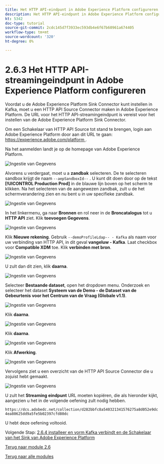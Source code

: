 ```yaml
---
title: Het HTTP API-eindpunt in Adobe Experience Platform configureren
description: Het HTTP API-eindpunt in Adobe Experience Platform configureren
kt: 5342
doc-type: tutorial
source-git-commit: 2cdc145d7f3933ec593db4e6f67b60961a674405
workflow-type: tm+mt
source-wordcount: '320'
ht-degree: 0%

---
```


# 2.6.3 Het HTTP API-streamingeindpunt in Adobe Experience Platform configureren

Voordat u de Adobe Experience Platform Sink Connector kunt instellen in Kafka, moet u een HTTP API Source Connector maken in Adobe Experience Platform. De URL voor het HTTP API-streamingeindpunt is vereist voor het instellen van de Adobe Experience Platform Sink Connector.

Om een Schakelaar van HTTP API Source tot stand te brengen, login aan Adobe Experience Platform door aan dit URL te gaan: [ https://experience.adobe.com/platform ](https://experience.adobe.com/platform).

Na het aanmelden landt je op de homepage van Adobe Experience Platform.

![ Ingestie van Gegevens ](./../../../modules/datacollection/module1.2/images/home.png)

Alvorens u verdergaat, moet u a **zandbak** selecteren. De te selecteren sandbox krijgt de naam ``--aepSandboxId--`` . U kunt dit doen door op de tekst **[!UICONTROL Production Prod]** in de blauwe lijn boven op het scherm te klikken. Na het selecteren van de aangewezen zandbak, zult u de het schermverandering zien en nu bent u in uw specifieke zandbak.

![ Ingestie van Gegevens ](./../../../modules/datacollection/module1.2/images/sb1.png)

In het linkermenu, ga naar **Bronnen** en rol neer in de **Broncatalogus** tot u **HTTP API** ziet. Klik **toevoegen Gegevens**.

![ Ingestie van Gegevens ](./images/kaep1.png)

Klik **Nieuwe rekening**. Gebruik `--demoProfileLdap-- - Kafka` als naam voor uw verbinding van HTTP API, in dit geval **vangeluw - Kafka**. Laat checkbox voor **Compatible XDM** toe. Klik **verbinden met bron**.

![ Ingestie van Gegevens ](./images/kaep2.png)

U zult dan dit zien, klik **daarna**.

![ Ingestie van Gegevens ](./images/kaep3.png)

Selecteer **Bestaande dataset**, open het dropdown menu. Onderzoek en selecteer het dataset **Systeem van de Demo - de Dataset van de Gebeurtenis voor het Centrum van de Vraag (Globale v1.1)**.

![ Ingestie van Gegevens ](./images/kaep4.png)

Klik **daarna**.

![ Ingestie van Gegevens ](./images/kaep6.png)

Klik **daarna**.

![ Ingestie van Gegevens ](./images/kaep7.png)

Klik **Afwerking**.

![ Ingestie van Gegevens ](./images/kaep8.png)

Vervolgens ziet u een overzicht van de HTTP API Source Connector die u zojuist hebt gemaakt.

![ Ingestie van Gegevens ](./images/kaep9.png)

U zult het **Streaming eindpunt** URL moeten kopiëren, die als hieronder kijkt, aangezien u het in de volgende oefening zult nodig hebben.

`https://dcs.adobedc.net/collection/d282bbfc8a540321341576275a8d052e9dc4ea80625dd9a5fe5b02397cfd80dc`

U hebt deze oefening voltooid.

Volgende Stap: [ 2.6.4 installeer en vorm Kafka verbindt en de Schakelaar van het Sink van Adobe Experience Platform ](./ex4.md)

[Terug naar module 2.6](./aep-apache-kafka.md)

[Terug naar alle modules](../../../overview.md)
